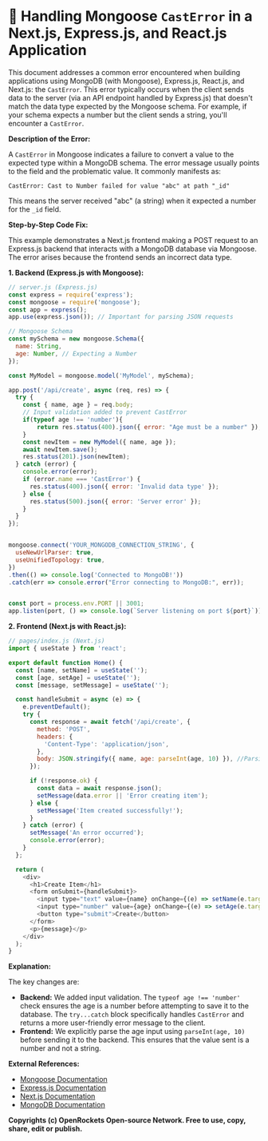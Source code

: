 # 🐞 Handling Mongoose `CastError` in a Next.js, Express.js, and React.js Application


This document addresses a common error encountered when building applications using MongoDB (with Mongoose), Express.js, React.js, and Next.js: the `CastError`. This error typically occurs when the client sends data to the server (via an API endpoint handled by Express.js) that doesn't match the data type expected by the Mongoose schema.  For example, if your schema expects a number but the client sends a string, you'll encounter a `CastError`.

**Description of the Error:**

A `CastError` in Mongoose indicates a failure to convert a value to the expected type within a MongoDB schema.  The error message usually points to the field and the problematic value.  It commonly manifests as:

```
CastError: Cast to Number failed for value "abc" at path "_id"
```

This means the server received "abc"  (a string) when it expected a number for the `_id` field.


**Step-by-Step Code Fix:**

This example demonstrates a Next.js frontend making a POST request to an Express.js backend that interacts with a MongoDB database via Mongoose.  The error arises because the frontend sends an incorrect data type.

**1. Backend (Express.js with Mongoose):**

```javascript
// server.js (Express.js)
const express = require('express');
const mongoose = require('mongoose');
const app = express();
app.use(express.json()); // Important for parsing JSON requests

// Mongoose Schema
const mySchema = new mongoose.Schema({
  name: String,
  age: Number, // Expecting a Number
});

const MyModel = mongoose.model('MyModel', mySchema);

app.post('/api/create', async (req, res) => {
  try {
    const { name, age } = req.body;
    // Input validation added to prevent CastError
    if(typeof age !== 'number'){
        return res.status(400).json({ error: "Age must be a number" });
    }
    const newItem = new MyModel({ name, age });
    await newItem.save();
    res.status(201).json(newItem);
  } catch (error) {
    console.error(error);
    if (error.name === 'CastError') {
      res.status(400).json({ error: 'Invalid data type' });
    } else {
      res.status(500).json({ error: 'Server error' });
    }
  }
});


mongoose.connect('YOUR_MONGODB_CONNECTION_STRING', {
  useNewUrlParser: true,
  useUnifiedTopology: true,
})
.then(() => console.log('Connected to MongoDB!'))
.catch(err => console.error("Error connecting to MongoDB:", err));


const port = process.env.PORT || 3001;
app.listen(port, () => console.log(`Server listening on port ${port}`));

```

**2. Frontend (Next.js with React.js):**

```javascript
// pages/index.js (Next.js)
import { useState } from 'react';

export default function Home() {
  const [name, setName] = useState('');
  const [age, setAge] = useState('');
  const [message, setMessage] = useState('');

  const handleSubmit = async (e) => {
    e.preventDefault();
    try {
      const response = await fetch('/api/create', {
        method: 'POST',
        headers: {
          'Content-Type': 'application/json',
        },
        body: JSON.stringify({ name, age: parseInt(age, 10) }), //Parsing to number
      });

      if (!response.ok) {
        const data = await response.json();
        setMessage(data.error || 'Error creating item');
      } else {
        setMessage('Item created successfully!');
      }
    } catch (error) {
      setMessage('An error occurred');
      console.error(error);
    }
  };

  return (
    <div>
      <h1>Create Item</h1>
      <form onSubmit={handleSubmit}>
        <input type="text" value={name} onChange={(e) => setName(e.target.value)} placeholder="Name" />
        <input type="number" value={age} onChange={(e) => setAge(e.target.value)} placeholder="Age" />
        <button type="submit">Create</button>
      </form>
      <p>{message}</p>
    </div>
  );
}

```


**Explanation:**

The key changes are:

* **Backend:** We added input validation.  The `typeof age !== 'number'` check ensures the age is a number before attempting to save it to the database.  The `try...catch` block specifically handles `CastError` and returns a more user-friendly error message to the client.
* **Frontend:** We explicitly parse the age input using `parseInt(age, 10)` before sending it to the backend.  This ensures that the value sent is a number and not a string.


**External References:**

* [Mongoose Documentation](https://mongoosejs.com/)
* [Express.js Documentation](https://expressjs.com/)
* [Next.js Documentation](https://nextjs.org/docs)
* [MongoDB Documentation](https://www.mongodb.com/docs)


**Copyrights (c) OpenRockets Open-source Network. Free to use, copy, share, edit or publish.**

